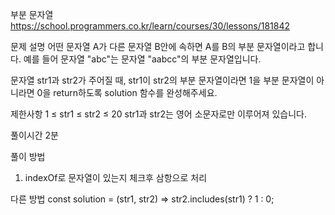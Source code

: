 부분 문자열
https://school.programmers.co.kr/learn/courses/30/lessons/181842

문제 설명
어떤 문자열 A가 다른 문자열 B안에 속하면 A를 B의 부분 문자열이라고 합니다. 예를 들어 문자열 "abc"는 문자열 "aabcc"의 부분 문자열입니다.

문자열 str1과 str2가 주어질 때, str1이 str2의 부분 문자열이라면 1을 부분 문자열이 아니라면 0을 return하도록 solution 함수를 완성해주세요.

제한사항
1 ≤ str1 ≤ str2 ≤ 20
str1과 str2는 영어 소문자로만 이루어져 있습니다.

풀이시간
2분

풀이 방법

1. indexOf로 문자열이 있는지 체크후 삼항으로 처리

다른 방법
const solution = (str1, str2) => str2.includes(str1) ? 1 : 0;
